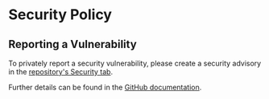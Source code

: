 # Security Policy

## Reporting a Vulnerability

To privately report a security vulnerability, please create a security advisory in the [repository's Security tab](https://github.com/martincostello/lambda-test-server/security/advisories).

Further details can be found in the [GitHub documentation](https://docs.github.com/code-security/security-advisories/guidance-on-reporting-and-writing/privately-reporting-a-security-vulnerability).
